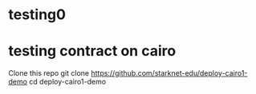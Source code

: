 # testing0
# testing contract on cairo


Clone this repo
git clone https://github.com/starknet-edu/deploy-cairo1-demo
cd deploy-cairo1-demo
